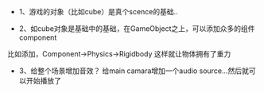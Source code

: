 - 1、游戏的对象（比如cube）是真个scence的基础..

- 2、如cube对象是基础中的基础，在GameObject之上，可以添加众多的组件component

比如添加，Component->Physics->Rigidbody 这样就让物体拥有了重力


- 3、给整个场景增加音效？
给main camara增加一个audio source...然后就可以开始播放了